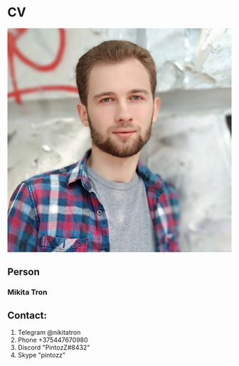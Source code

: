 # CV
![Photo](/avatar.jpg)
## Person
### Mikita Tron
## Contact: 
1. Telegram @nikitatron 
2. Phone +375447670980
3. Discord "PintozZ#8432"
4. Skype "pintozz"